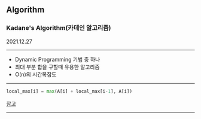 ## Algorithm


### Kadane's Algorithm(카데인 알고리즘)
2021.12.27
___
- Dynamic Programming 기법 중 하나
- 최대 부분 합을 구할때 유용한 알고리즘
- O(n)의 시간복잡도
___

```python
local_max[i] = max(A[i] + local_max[i-1], A[i])
```
[참고](https://www.youtube.com/watch?v=86CQq3pKSUw)
___
